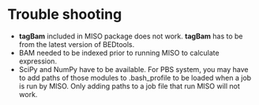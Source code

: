 Trouble shooting
================

* __tagBam__ included in MISO package does not work. __tagBam__ has to be from the latest version of BEDtools.
* BAM needed to be indexed prior to running MISO to calculate expression.
* SciPy and NumPy have to be available. For PBS system, you may have to add paths of those modules to .bash_profile to be loaded when a job is run by MISO. Only adding paths to a job file that run MISO will not work.
